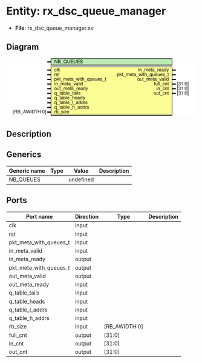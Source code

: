 # Entity: rx_dsc_queue_manager

- **File**: rx_dsc_queue_manager.sv
## Diagram

![Diagram](rx_dsc_queue_manager.svg "Diagram")
## Description



## Generics

| Generic name | Type | Value     | Description |
| ------------ | ---- | --------- | ----------- |
| NB_QUEUES    |      | undefined |             |
## Ports

| Port name              | Direction | Type          | Description |
| ---------------------- | --------- | ------------- | ----------- |
| clk                    | input     |               |             |
| rst                    | input     |               |             |
| pkt_meta_with_queues_t | input     |               |             |
| in_meta_valid          | input     |               |             |
| in_meta_ready          | output    |               |             |
| pkt_meta_with_queues_t | output    |               |             |
| out_meta_valid         | output    |               |             |
| out_meta_ready         | input     |               |             |
| q_table_tails          | input     |               |             |
| q_table_heads          | input     |               |             |
| q_table_l_addrs        | input     |               |             |
| q_table_h_addrs        | input     |               |             |
| rb_size                | input     | [RB_AWIDTH:0] |             |
| full_cnt               | output    | [31:0]        |             |
| in_cnt                 | output    | [31:0]        |             |
| out_cnt                | output    | [31:0]        |             |
